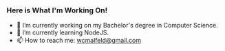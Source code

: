 ### Here is What I'm Working On!


- 🔭 I’m currently working on my Bachelor's degree in Computer Science.
- 🌱 I’m currently learning NodeJS.
- 📫 How to reach me: wcmalfeld@gmail.com

